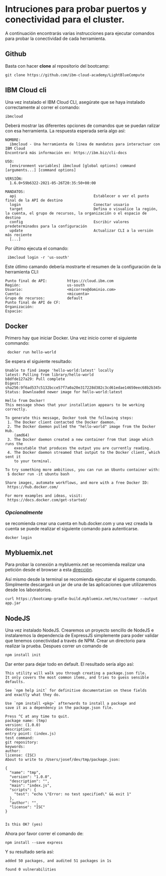 
# Intruciones para probar puertos y conectividad para el cluster.

A continuación encontrarás varias instrucciones para ejecutar comandos para probar la conectividad de cada herramienta.

## Github
Basta con hacer **clone** al repositorio del bootcamp:
```
git clone https://github.com/ibm-cloud-academy/LightBlueCompute
```
## IBM Cloud cli
Una vez instalado el IBM Cloud CLI, asegúrate que se haya instalado correctamente al correr el comando:
```
ibmcloud 
```
Deberá mostrar las diferentes opciones de comandos que se puedan ralizar con esa herramienta.
La respuesta esperada sería algo así:
```
NOMBRE:
  ibmcloud - Una herramienta de línea de mandatos para interactuar con IBM Cloud
Encontrará más información en: https://ibm.biz/cli-docs

USO:
  [environment variables] ibmcloud [global options] command [arguments...] [command options]

VERSIÓN:
  1.6.0+59b6322-2021-05-26T20:35:50+00:00

MANDATOS:
  api                                   Establecer o ver el punto final de la API de destino
  login                                 Conectar usuario
  target                                Defina o visualice la región, la cuenta, el grupo de recursos, la organización o el espacio de destino
  config                                Escribir valores predeterminados para la configuración
  update                                Actualizar CLI a la versión más reciente
  [...]
```
Por último ejecuta el comando:
```
 ibmcloud login -r 'us-south'
```
Este útlimo camando debería mostrarte el resumen de la configuración de la herramienta CLI:
```
Punto final de API:         https://cloud.ibm.com   
Región:                     us-south   
Usuario:                    <micorreo@dominio.com>
Cuenta:                     <micuenta>   
Grupo de recursos:          default   
Punto final de API de CF:      
Organización:                  
Espacio:            
```
## Docker

Primero hay que iniciar Docker. Una vez inicio correr el siguiente commando:
```
 docker run hello-world
```
Se espera el siguiente resultado:

```
Unable to find image 'hello-world:latest' locally
latest: Pulling from library/hello-world
b8dfde127a29: Pull complete
Digest: sha256:9f6ad537c5132bcce57f7a0a20e317228d382c3cd61edae14650eec68b2b345c
Status: Downloaded newer image for hello-world:latest

Hello from Docker!
This message shows that your installation appears to be working correctly.

To generate this message, Docker took the following steps:
 1. The Docker client contacted the Docker daemon.
 2. The Docker daemon pulled the "hello-world" image from the Docker Hub.
    (amd64)
 3. The Docker daemon created a new container from that image which runs the
    executable that produces the output you are currently reading.
 4. The Docker daemon streamed that output to the Docker client, which sent it
    to your terminal.

To try something more ambitious, you can run an Ubuntu container with:
 $ docker run -it ubuntu bash

Share images, automate workflows, and more with a free Docker ID:
 https://hub.docker.com/

For more examples and ideas, visit:
 https://docs.docker.com/get-started/
```

### *Opcionalmente*
se recomienda crear una cuenta en hub.docker.com y una vez creada la cuenta se puede realizar 
el siguiente comando para autenticarse.
```
docker login 
```
## Mybluemix.net
Para probar la conexión a mybluemix.net se recomienda realizar una petición desde el browser a esta [dirección](https://bootcamp-gradle-build.mybluemix.net/ms/customer).

Así mismo desde la terminal se recomienda ejecutar el siguente comando. Simplmente descargará un jar de una de las aplicaciones que utilizaremos 
desde los laboratorios. 
```
curl https://bootcamp-gradle-build.mybluemix.net/ms/customer --output app.jar
```
## NodeJS
Una vez instalado NodeJS. Crearemos un proyecto sencillo de NodeJS e instalaremos la dependencia
de ExpressJS simplemente para poder validar que tenemos conectividad a través de NPM. 
Crear un directorio para realizar la prueba. Despues correr un comando de 
```
npm install init
```
Dar enter para dejar todo en default.
El resultado sería algo así:
```
This utility will walk you through creating a package.json file.
It only covers the most common items, and tries to guess sensible defaults.

See `npm help init` for definitive documentation on these fields
and exactly what they do.

Use `npm install <pkg>` afterwards to install a package and
save it as a dependency in the package.json file.

Press ^C at any time to quit.
package name: (tmp)
version: (1.0.0)
description:
entry point: (index.js)
test command:
git repository:
keywords:
author:
license: (ISC)
About to write to /Users/josef/dev/tmp/package.json:

{
  "name": "tmp",
  "version": "1.0.0",
  "description": "",
  "main": "index.js",
  "scripts": {
    "test": "echo \"Error: no test specified\" && exit 1"
  },
  "author": "",
  "license": "ISC"
}


Is this OK? (yes)
```

Ahora por favor correr el comando de:
```
npm install --save express
```
Y su resultado sería así:
```
added 50 packages, and audited 51 packages in 1s

found 0 vulnerabilities
```





